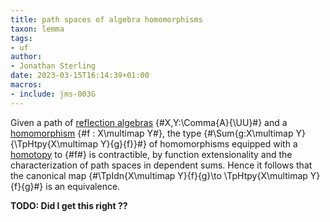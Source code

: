 ```yaml
---
title: path spaces of algebra homomorphisms
taxon: lemma
tags:
- uf
author:
- Jonathan Sterling
date: 2023-03-15T16:14:39+01:00
macros:
- include: jms-003G
---
```


Given a path of [reflection algebras](jms-003O) {#X,Y:\Comma{A}{\UU}#} and a [homomorphism](jms-003O) {#f : X\multimap Y#}, the type {#\Sum{g:X\multimap Y}{\TpHtpy{X\multimap Y}{g}{f}}#} of homomorphisms equipped with a [homotopy](jms-003X) to {#f#} is contractible, by function extensionality and the characterization of path spaces in dependent sums. Hence it follows that the canonical map {#\TpIdn{X\multimap Y}{f}{g}\to \TpHtpy{X\multimap Y}{f}{g}#} is an equivalence.

**TODO: Did I get this right ??**
